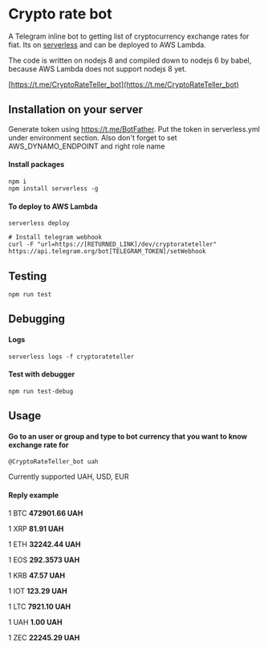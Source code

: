 # Crypto rate bot

A Telegram inline bot to getting list of cryptocurrency exchange rates for fiat.
Its on [serverless](https://serverless.com/) and can be deployed to AWS Lambda.

The code is written on nodejs 8 and compiled down to nodejs 6 by babel, because AWS Lambda does not support nodejs 8 yet.

[https://t.me/CryptoRateTeller_bot](https://t.me/CryptoRateTeller_bot)

## Installation on your server
Generate token using https://t.me/BotFather.
Put the token in serverless.yml under environment section.
Also don't forget to set AWS_DYNAMO_ENDPOINT and right role name

#### Install packages
```
npm i
npm install serverless -g
```
#### To deploy to AWS Lambda
```
serverless deploy

# Install telegram webhook
curl -F "url=https://[RETURNED_LINK]/dev/cryptorateteller" https://api.telegram.org/bot[TELEGRAM_TOKEN]/setWebhook
```

## Testing
```
npm run test
```

## Debugging
#### Logs
```
serverless logs -f cryptorateteller
```
#### Test with debugger
```
npm run test-debug
```


## Usage
#### Go to an user or group and type to bot currency that you want to know exchange rate for
```
@CryptoRateTeller_bot uah
```
Currently supported UAH, USD, EUR

#### Reply example

1 BTC **472901.66 UAH**

1 XRP  **81.91 UAH**

1 ETH **32242.44 UAH**

1 EOS **292.3573 UAH**

1 KRB **47.57 UAH**

1 IOT **123.29 UAH**

1 LTC **7921.10 UAH**

1 UAH **1.00 UAH**

1 ZEC **22245.29 UAH**
